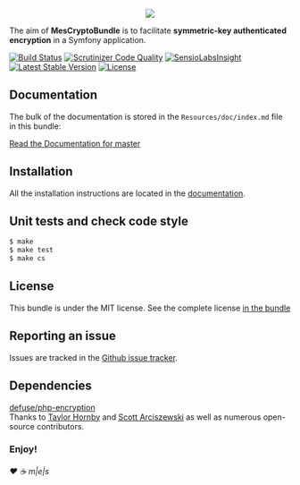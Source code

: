 <p align="center"><a href="http://www.multimediaexperiencestudio.it" target="_blank">
<img src="http://www.multimediaexperiencestudio.it/_cdn/public/assets/nlogo.svg" />
</a></p>

The aim of **MesCryptoBundle** is to facilitate **symmetric-key authenticated encryption** in a Symfony application.

[![Build Status](https://travis-ci.org/Carteni/crypto-bundle.svg?branch=master)][2]
[![Scrutinizer Code Quality](https://scrutinizer-ci.com/g/Carteni/crypto-bundle/badges/quality-score.png?b=master)][8]
[![SensioLabsInsight](https://insight.sensiolabs.com/projects/56cfd840-dedf-45a4-b35f-520168d8b7df/mini.png)][7]
[![Latest Stable Version](https://poser.pugx.org/carteni/crypto-bundle/v/stable.png)][1]
[![License](https://poser.pugx.org/carteni/crypto-bundle/license)][1]

Documentation
-------------

The bulk of the documentation is stored in the `Resources/doc/index.md` file in this bundle:

[Read the Documentation for master][3]

Installation
------------

All the installation instructions are located in the [documentation][3].

Unit tests and check code style
-------------------------------

```sh
$ make
$ make test
$ make cs
```

License
-------

This bundle is under the MIT license. See the complete license [in the bundle](LICENSE)

Reporting an issue
------------------

Issues are tracked in the [Github issue tracker][4].

Dependencies
------------

[defuse/php-encryption][5]<br />
Thanks to [Taylor Hornby](https://defuse.ca/) and [Scott Arciszewski][6] as well as numerous open-source contributors.

### Enjoy!

###### ♥ ☕ m|e|s

[1]: https://packagist.org/packages/carteni/crypto-bundle
[2]: https://travis-ci.org/Carteni/crypto-bundle
[3]: ./Resources/doc/index.md
[4]: https://github.com/Carteni/crypto-bundle/issues
[5]: https://github.com/defuse/php-encryption
[6]: https://paragonie.com/blog/author/scott-arcizewski
[7]: https://insight.sensiolabs.com/projects/56cfd840-dedf-45a4-b35f-520168d8b7df
[8]: https://scrutinizer-ci.com/g/Carteni/crypto-bundles/?branch=master
